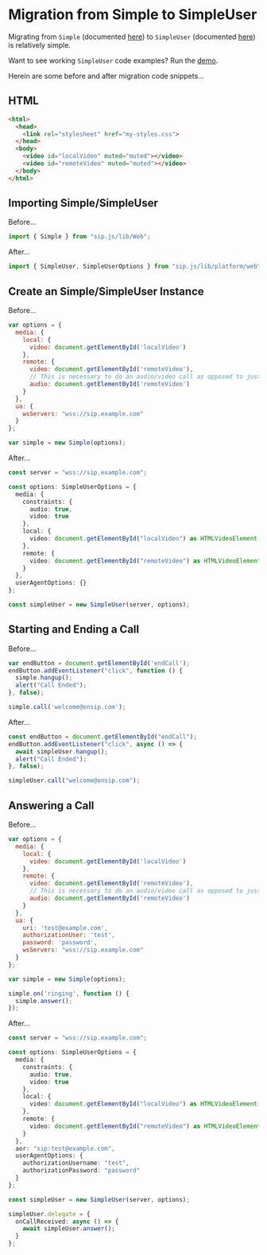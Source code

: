 # Migration from Simple to SimpleUser

Migrating from `Simple` (documented [here](https://sipjs.com/guides/simple/))
to `SimpleUser` (documented [here](./simple-user))
is relatively simple.

Want to see working `SimpleUser` code examples? Run the [demo](../demo/README.md).

Herein are some before and after migration code snippets...

## HTML

```html
<html>
  <head>
    <link rel="stylesheet" href="my-styles.css">
  </head>
  <body>
    <video id="localVideo" muted="muted"></video>
    <video id="remoteVideo" muted="muted"></video>
  </body>
</html>
```

## Importing Simple/SimpleUser

Before...
```js
import { Simple } from "sip.js/lib/Web";
```
After...
```ts
import { SimpleUser, SimpleUserOptions } from "sip.js/lib/platform/web";
```

## Create an Simple/SimpleUser Instance

Before...
```js
var options = {
  media: {
    local: {
      video: document.getElementById('localVideo')
    },
    remote: {
      video: document.getElementById('remoteVideo'),
      // This is necessary to do an audio/video call as opposed to just a video call
      audio: document.getElementById('remoteVideo')
    }
  },
  ua: {
    wsServers: "wss://sip.example.com"
  }
};

var simple = new Simple(options);
```
After...
```ts
const server = "wss://sip.example.com";

const options: SimpleUserOptions = {
  media: {
    constraints: { 
      audio: true,
      video: true
    },
    local: {
      video: document.getElementById("localVideo") as HTMLVideoElement
    },
    remote: {
      video: document.getElementById("remoteVideo") as HTMLVideoElement,
    }
  },
  userAgentOptions: {}
};

const simpleUser = new SimpleUser(server, options);
```

## Starting and Ending a Call

Before...
```js
var endButton = document.getElementById('endCall');
endButton.addEventListener("click", function () {
  simple.hangup();
  alert("Call Ended");
}, false);

simple.call('welcome@onsip.com');
```
After...
```ts
const endButton = document.getElementById("endCall");
endButton.addEventListener("click", async () => {
  await simpleUser.hangup();
  alert("Call Ended");
}, false);

simpleUser.call("welcome@onsip.com");
```

## Answering a Call

Before...
```js
var options = {
  media: {
    local: {
      video: document.getElementById('localVideo')
    },
    remote: {
      video: document.getElementById('remoteVideo'),
      // This is necessary to do an audio/video call as opposed to just a video call
      audio: document.getElementById('remoteVideo')
    }
  },
  ua: {
    uri: 'test@example.com',
    authorizationUser: 'test',
    password: 'password',
    wsServers: "wss://sip.example.com"
  }
};

var simple = new Simple(options);

simple.on('ringing', function () {
  simple.answer();
});
```
After...
```ts
const server = "wss://sip.example.com";

const options: SimpleUserOptions = {
  media: {
    constraints: { 
      audio: true,
      video: true
    },
    local: {
      video: document.getElementById("localVideo") as HTMLVideoElement
    },
    remote: {
      video: document.getElementById("remoteVideo") as HTMLVideoElement,
    }
  },
  aor: "sip:test@example.com",
  userAgentOptions: {
    authorizationUsername: "test",
    authorizationPassword: "password"
  }
};

const simpleUser = new SimpleUser(server, options);

simpleUser.delegate = {
  onCallReceived: async () => {
    await simpleUser.answer();
  }
};
```
